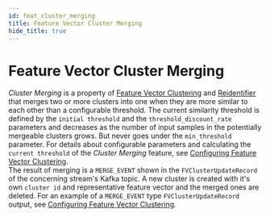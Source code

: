 ```yaml
---
id: feat_cluster_merging
title: Feature Vector Cluster Merging
hide_title: true
---
```


# Feature Vector Cluster Merging

_Cluster Merging_ is a property of [Feature Vector Clustering] and [Reidentifier] that merges two or more clusters into one when they are more
similar to each other than a configurable threshold. The current similarity threshold is
defined by the `initial threshold` and the `threshold_discount_rate` parameters and
decreases as the number of input samples in the potentially mergeable clusters grows. But never goes under
the `min_threshold` parameter. For details about configurable parameters and calculating
the `current threshold` of the _Cluster Merging_ feature, see [Configuring Feature
Vector Clustering].  
The result of merging is a `MERGE_EVENT` shown in the `FVClusterUpdateRecord` of
the concerning stream's Kafka topic. A new cluster is created with it's own `cluster id`
and representative feature vector and the merged ones are deleted. For an example of a
`MERGE_EVENT` type `FVClusterUpdateRecord` output, see [Configuring Feature Vector
Clustering].  
  
[Configuring Feature Vector Clustering]: ../../dev/conf_cluster.md  
[Feature Vector Clustering]: feat_fv_clustering.md  
[Reidentifier]: feat_reid.md
